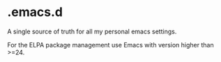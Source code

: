 # .emacs.d

A single source of truth for all my personal emacs settings.

For the ELPA package management use Emacs with version higher than >=24. 
